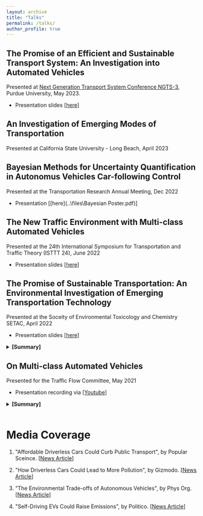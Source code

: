 ```yaml
---
layout: archive
title: "Talks"
permalink: /talks/
author_profile: true
---
```


## The Promise of an Efficient and Sustainable Transport System: An Investigation into Automated Vehicles

Presented at [Next Generation Transport System Conference NGTS-3](https://www.ngts2023.nextrans.org/), Purdue University, May 2023. 

- Presentation slides [[here](..\files\NGTS_3_Talk.pdf)]

## An Investigation of Emerging Modes of Transportation

Presented at California State University - Long Beach, April 2023

## Bayesian Methods for Uncertainty Quantification in Autonomus Vehicles Car-following Control 

Presented at the Transportation Research Annual Meeting, Dec 2022

- Presentation [[here](..\files\Bayesian Poster.pdf)]

## The New Traffic Environment with Multi-class Automated Vehicles 

Presented at the 24th International Symposium for Transportation and Traffic Theory (ISTTT 24), June 2022

- Presentation slides [[here](..\files\ISTTT24_Presentation/pdf)]


## The Promise of Sustainable Transportation: An Environmental Investigation of Emerging Transportation Technology

Presented at the Soceity of Environmental Toxicology and Chemistry SETAC, April 2022

- Presentation slides [[here](..\files\SETAC_Presentation.pdf)]  

<details>
<summary><b>[Summary]</b></summary>
It is estimated that 28% of greenhouse gas emissions (GHG) in the United States come from the transportation system, with various other toxic pollutants released from carbon-intensive modes of transportation. The urgent need to reduce harmful emissions from the transportation sector has set in motion an insuppressible momentum for adopting alternative modes of transportation such as autonomous vehicles, electric vehicles, and electric bicycles. Yet the adoption of these emerging modes could be overshadowing potential environmental impacts that thwarts efforts of creating a sustainable transportation system. It is an environmental imperative to reduce the environmental impacts of transportation, to slow climate change. 

In this work, we aim to reveal and quantify the hidden environmental implications of different emerging modes of transportation specifically autonomous vehicles, electric autonomous vehicles, and electric bicycles.  In a series of empirical surveys performed in Madison, Wisconsin we collect data on travelers' transportation modal choices. Data collected was used to build mathematical relationships between users' preferences of different transportation modes and the cascading environmental implications. Life cycle assessment (LCA) based on well to wheel model is adopted to further quantify environmental impacts across five different categories: energy consumption, greenhouse gas emissions, particulate matter, sulfur and nitrogen oxides. Further, we analyze the dependency between the energy infrastructure, mainly the electricity generation scheme, and its impact in offsetting foreseen environmental benefits from electric modes of transportation.  

Our analysis shows that autonomous vehicles and electric bicycles enjoy a great deal of attractiveness by travelers in Madison, which translates directly into use phase environmental impacts. Adopting autonomous vehicles will eventually increase emissions, however electric autonomous vehicles can offset these outcomes. On the contrary, electric bicycle sharing programs (e.g., BCycle in Madison) can alleviate the demand on carbon-intensive modes and reduce transportation emissions. Further, the way we generate electricity, and the dependency on unsustainable energy sources, can hinder our ability to decrease transportation emissions when adopting electric options. 

This work serves as a step forward in analyzing the environmental impacts of our transportation system. Ultimately, we aim to steer the development and deployment of new modes of transportation in ways that match users' adoption needs and are environmentally beneficial.
</details>

## On Multi-class Automated Vehicles

Presented for the Traffic Flow Committee, May 2021
- Presentation recording via [[Youtube](https://www.youtube.com/watch?v=okmAiD5KeiE)]

<details>
<summary><b>[Summary]</b></summary>
This talk will present an analysis of the car-following (CF) behavior of automated vehicles (AVs) under different vehicle control paradigms and control settings, and investigates how multi-class AVs collectively impact traffic dynamics. Two well-known controllers -- linear state-feedback control and Model Predictive Control -- are analyzed in this study. The asymmetric behavior (AB) car-following (CF) model framework is adopted, substantiated by an empirical analysis of real AV data, to analyze the different controllers in a unifying fashion. The analysis unveils the physical mechanisms of control, their manifestation in the AV CF behavior, and any discernible differences between the controllers. A wide range of control parameters are mapped into the AB model parameters through numerical simulations to understand the range of CF behavior possible. The mapped relationship is modeled by coupling logistic classifier and a convoluted Gaussian Process (GP) model to predict the CF behavior, which is validated by simulated and real AV data. These analysis results and insights are integrated to elucidate traffic-level behavior.
</details>

<br/>

Media Coverage
=====

1. "Affordable Driverless Cars Could Curb Public Transport", by Popular Sceince. [[News Article](https://www.popsci.com/technology/driverless-cars-sustainable/?taid=60aa35b701ef8e00017b4bec&utm_campaign=trueanthem_trending-content&utm_medium=social&utm_source=twitter)]

2. "How Driverless Cars Could Lead to More Pollution", by Gizmodo. [[News Article](https://gizmodo.com/how-driverless-cars-could-lead-to-more-pollution-1846955880?utm_content=gizmodo&utm_source=twitter&utm_medium=SocialMarketing&utm_campaign=dlvrit)]

3. "The Environmental Trade-offs of Autonomous Vehicles", by Phys Org. [[News Article](https://phys.org/news/2021-05-environmental-trade-offs-autonomous-vehicles.html)]

4. "Self-Driving EVs Could Raise Emissions", by Politico. [[News Article](https://subscriber.politicopro.com/article/eenews/1063733277)]
